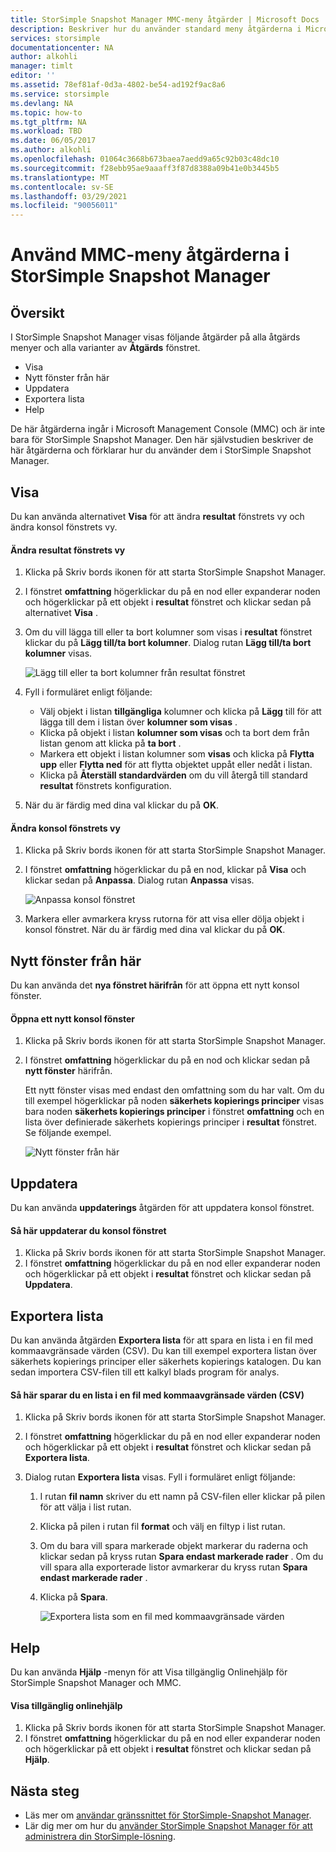 ```yaml
---
title: StorSimple Snapshot Manager MMC-meny åtgärder | Microsoft Docs
description: Beskriver hur du använder standard meny åtgärderna i Microsoft Management Console (MMC) i StorSimple Snapshot Manager.
services: storsimple
documentationcenter: NA
author: alkohli
manager: timlt
editor: ''
ms.assetid: 78ef81af-0d3a-4802-be54-ad192f9ac8a6
ms.service: storsimple
ms.devlang: NA
ms.topic: how-to
ms.tgt_pltfrm: NA
ms.workload: TBD
ms.date: 06/05/2017
ms.author: alkohli
ms.openlocfilehash: 01064c3668b673baea7aedd9a65c92b03c48dc10
ms.sourcegitcommit: f28ebb95ae9aaaff3f87d8388a09b41e0b3445b5
ms.translationtype: MT
ms.contentlocale: sv-SE
ms.lasthandoff: 03/29/2021
ms.locfileid: "90056011"
---
```

# <a name="use-the-mmc-menu-actions-in-storsimple-snapshot-manager"></a>Använd MMC-meny åtgärderna i StorSimple Snapshot Manager

## <a name="overview"></a>Översikt
I StorSimple Snapshot Manager visas följande åtgärder på alla åtgärds menyer och alla varianter av **Åtgärds** fönstret.

* Visa
* Nytt fönster från här 
* Uppdatera 
* Exportera lista 
* Help 

De här åtgärderna ingår i Microsoft Management Console (MMC) och är inte bara för StorSimple Snapshot Manager. Den här självstudien beskriver de här åtgärderna och förklarar hur du använder dem i StorSimple Snapshot Manager.

## <a name="view"></a>Visa
Du kan använda alternativet **Visa** för att ändra **resultat** fönstrets vy och ändra konsol fönstrets vy. 

#### <a name="to-change-the-results-pane-view"></a>Ändra resultat fönstrets vy
1. Klicka på Skriv bords ikonen för att starta StorSimple Snapshot Manager.
2. I fönstret **omfattning** högerklickar du på en nod eller expanderar noden och högerklickar på ett objekt i **resultat** fönstret och klickar sedan på alternativet **Visa** . 
3. Om du vill lägga till eller ta bort kolumner som visas i **resultat** fönstret klickar du på **Lägg till/ta bort kolumner**. Dialog rutan **Lägg till/ta bort kolumner** visas.
   
    ![Lägg till eller ta bort kolumner från resultat fönstret](./media/storsimple-snapshot-manager-mmc-menu/HCS_SSM_Add_remove_columns.png) 
4. Fyll i formuläret enligt följande:
   
   * Välj objekt i listan **tillgängliga** kolumner och klicka på **Lägg** till för att lägga till dem i listan över **kolumner som visas** . 
   * Klicka på objekt i listan **kolumner som visas** och ta bort dem från listan genom att klicka på **ta bort** . 
   * Markera ett objekt i listan kolumner som **visas** och klicka på **Flytta upp** eller **Flytta ned** för att flytta objektet uppåt eller nedåt i listan. 
   * Klicka på **Återställ standardvärden** om du vill återgå till standard **resultat** fönstrets konfiguration. 
5. När du är färdig med dina val klickar du på **OK**. 

#### <a name="to-change-the-console-window-view"></a>Ändra konsol fönstrets vy
1. Klicka på Skriv bords ikonen för att starta StorSimple Snapshot Manager.
2. I fönstret **omfattning** högerklickar du på en nod, klickar på **Visa** och klickar sedan på **Anpassa**. Dialog rutan **Anpassa** visas.
   
    ![Anpassa konsol fönstret](./media/storsimple-snapshot-manager-mmc-menu/HCS_SSM_Customize.png) 
3. Markera eller avmarkera kryss rutorna för att visa eller dölja objekt i konsol fönstret. När du är färdig med dina val klickar du på **OK**.

## <a name="new-window-from-here"></a>Nytt fönster från här
Du kan använda det **nya fönstret härifrån** för att öppna ett nytt konsol fönster.

#### <a name="to-open-a-new-console-window"></a>Öppna ett nytt konsol fönster
1. Klicka på Skriv bords ikonen för att starta StorSimple Snapshot Manager.
2. I fönstret **omfattning** högerklickar du på en nod och klickar sedan på **nytt fönster** härifrån. 
   
    Ett nytt fönster visas med endast den omfattning som du har valt. Om du till exempel högerklickar på noden **säkerhets kopierings principer** visas bara noden **säkerhets kopierings principer** i fönstret **omfattning** och en lista över definierade säkerhets kopierings principer i **resultat** fönstret. Se följande exempel.
   
    ![Nytt fönster från här](./media/storsimple-snapshot-manager-mmc-menu/HCS_SSM_NewWindow.png) 

## <a name="refresh"></a>Uppdatera
Du kan använda **uppdaterings** åtgärden för att uppdatera konsol fönstret.

#### <a name="to-update-the-console-window"></a>Så här uppdaterar du konsol fönstret
1. Klicka på Skriv bords ikonen för att starta StorSimple Snapshot Manager.
2. I fönstret **omfattning** högerklickar du på en nod eller expanderar noden och högerklickar på ett objekt i **resultat** fönstret och klickar sedan på **Uppdatera**. 

## <a name="export-list"></a>Exportera lista
Du kan använda åtgärden **Exportera lista** för att spara en lista i en fil med kommaavgränsade värden (CSV). Du kan till exempel exportera listan över säkerhets kopierings principer eller säkerhets kopierings katalogen. Du kan sedan importera CSV-filen till ett kalkyl blads program för analys.

#### <a name="to-save-a-list-in-a-comma-separated-value-csv-file"></a>Så här sparar du en lista i en fil med kommaavgränsade värden (CSV)
1. Klicka på Skriv bords ikonen för att starta StorSimple Snapshot Manager. 
2. I fönstret **omfattning** högerklickar du på en nod eller expanderar noden och högerklickar på ett objekt i **resultat** fönstret och klickar sedan på **Exportera lista**. 
3. Dialog rutan **Exportera lista** visas. Fyll i formuläret enligt följande: 
   
   1. I rutan **fil namn** skriver du ett namn på CSV-filen eller klickar på pilen för att välja i list rutan.
   2. Klicka på pilen i rutan fil **format** och välj en filtyp i list rutan.
   3. Om du bara vill spara markerade objekt markerar du raderna och klickar sedan på kryss rutan **Spara endast markerade rader** . Om du vill spara alla exporterade listor avmarkerar du kryss rutan **Spara endast markerade rader** .
   4. Klicka på **Spara**.
      
      ![Exportera lista som en fil med kommaavgränsade värden](./media/storsimple-snapshot-manager-mmc-menu/HCS_SSM_Export_List.png) 

## <a name="help"></a>Help
Du kan använda **Hjälp** -menyn för att Visa tillgänglig Onlinehjälp för StorSimple Snapshot Manager och MMC.

#### <a name="to-view-available-online-help"></a>Visa tillgänglig onlinehjälp
1. Klicka på Skriv bords ikonen för att starta StorSimple Snapshot Manager.
2. I fönstret **omfattning** högerklickar du på en nod eller expanderar noden och högerklickar på ett objekt i **resultat** fönstret och klickar sedan på **Hjälp**. 

## <a name="next-steps"></a>Nästa steg
* Läs mer om [användar gränssnittet för StorSimple-Snapshot Manager](storsimple-use-snapshot-manager.md).
* Lär dig mer om hur du [använder StorSimple Snapshot Manager för att administrera din StorSimple-lösning](storsimple-snapshot-manager-admin.md).

